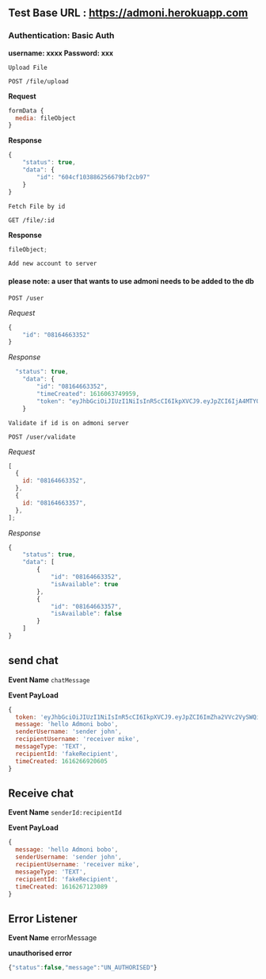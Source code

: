 ## Test Base URL : https://admoni.herokuapp.com

### Authentication: Basic Auth

**username: xxxx Password: xxx**

`Upload File`

`POST /file/upload`

**Request**

```javascript
formData {
  media: fileObject
}
```

**Response**

```javascript
{
    "status": true,
    "data": {
        "id": "604cf103886256679bf2cb97"
    }
}
```

`Fetch File by id`

`GET /file/:id`

**Response**

```javascript
fileObject;
```

`Add new account to server`

#### please note: a user that wants to use admoni needs to be added to the db

`POST /user`

_Request_

```javascript
{
    "id": "08164663352"
}
```

_Response_

```javascript
  "status": true,
    "data": {
        "id": "08164663352",
        "timeCreated": 1616063749959,
        "token": "eyJhbGciOiJIUzI1NiIsInR5cCI6IkpXVCJ9.eyJpZCI6IjA4MTY0NjYzMzUyIiwicm9sZSI6InVzZXIiLCJpYXQiOjE2MTYwOTEyNjl9.S2srOnvBiPRJjI5ojEdYJj9rA5lSKoaxfCczYbTaxwc"
    }
```

`Validate if id is on admoni server`

`POST /user/validate`

_Request_

```javascript
[
  {
    id: "08164663352",
  },
  {
    id: "08164663357",
  },
];
```

_Response_

```javascript
{
    "status": true,
    "data": [
        {
            "id": "08164663352",
            "isAvailable": true
        },
        {
            "id": "08164663357",
            "isAvailable": false
        }
    ]
}
```


## send chat 

__Event Name__ 
`chatMessage`

__Event PayLoad__

```javascript
{
  token: 'eyJhbGciOiJIUzI1NiIsInR5cCI6IkpXVCJ9.eyJpZCI6ImZha2VVc2VySWQiLCJyb2xlIjoidXNlciIsImlhdCI6MTYxNjI2NjkyMH0.f2vzMfOLNAwH4I8AUSQ-TrU-1ykmvyhfOv2SWhTfZdc',
  message: 'hello Admoni bobo',
  senderUsername: 'sender john',
  recipientUsername: 'receiver mike',
  messageType: 'TEXT',
  recipientId: 'fakeRecipient',
  timeCreated: 1616266920605
}
```

## Receive chat 

__Event Name__
`senderId:recipientId`

__Event PayLoad__
```javascript
{
  message: 'hello Admoni bobo',
  senderUsername: 'sender john',
  recipientUsername: 'receiver mike',
  messageType: 'TEXT',
  recipientId: 'fakeRecipient',
  timeCreated: 1616267123089
}

```


## Error Listener

__Event Name__
errorMessage

__unauthorised error__
```javascript
{"status":false,"message":"UN_AUTHORISED"}
```
